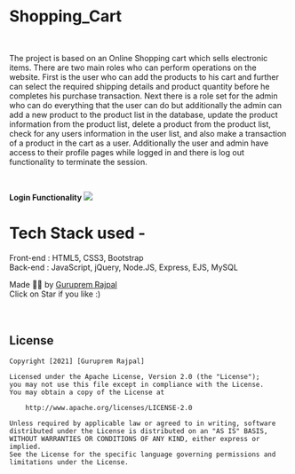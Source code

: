# Shopping_Cart
<br>
<p> The project is based on an Online Shopping cart which sells electronic items. There are two main roles who can perform operations on the website. First is the user who can add the products to his cart and further can select the required shipping details and product quantity before he completes his purchase transaction. Next there is a role set for the admin who can do everything that the user can do but additionally the admin can add a new product to the product list in the database, update the product information from the product list, delete a product from the product list, check for any users information in the user list, and also make a transaction of a product in the cart as a user. Additionally the user and admin have access to their profile pages while logged in and there is log out functionality to terminate the session. </p>
<br>

<label><b>Login Functionality</b></label>
<img src="Webiste/Login.png"> </img>
<br>

# Tech Stack used - 
Front-end : HTML5, CSS3, Bootstrap <br>
Back-end : JavaScript, jQuery, Node.JS, Express, EJS, MySQL <br>

Made ✌🏻 by <a href="https://www.linkedin.com/in/guruprem-singh-rajpal-67b486122/"> Guruprem Rajpal </a>
<br>
Click on Star if you like :)
<br>
<br>
<br>
## License

    Copyright [2021] [Guruprem Rajpal]

    Licensed under the Apache License, Version 2.0 (the "License");
    you may not use this file except in compliance with the License.
    You may obtain a copy of the License at

        http://www.apache.org/licenses/LICENSE-2.0

    Unless required by applicable law or agreed to in writing, software
    distributed under the License is distributed on an "AS IS" BASIS,
    WITHOUT WARRANTIES OR CONDITIONS OF ANY KIND, either express or implied.
    See the License for the specific language governing permissions and
    limitations under the License.


